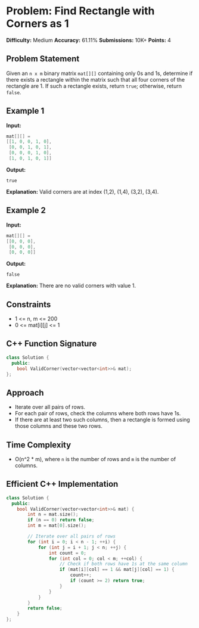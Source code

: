 # Problem: Find Rectangle with Corners as 1

**Difficulty:** Medium
**Accuracy:** 61.11%
**Submissions:** 10K+
**Points:** 4

## Problem Statement

Given an `n x m` binary matrix `mat[][]` containing only 0s and 1s, determine if there exists a rectangle within the matrix such that all four corners of the rectangle are 1. If such a rectangle exists, return `true`; otherwise, return `false`.

## Example 1

**Input:**

```cpp
mat[][] =
[[1, 0, 0, 1, 0],
 [0, 0, 1, 0, 1],
 [0, 0, 0, 1, 0],
 [1, 0, 1, 0, 1]]
```

**Output:**

```
true
```

**Explanation:**
Valid corners are at index (1,2), (1,4), (3,2), (3,4).

## Example 2

**Input:**

```cpp
mat[][] =
[[0, 0, 0],
 [0, 0, 0],
 [0, 0, 0]]
```

**Output:**

```
false
```

**Explanation:**
There are no valid corners with value 1.

## Constraints

* 1 <= n, m <= 200
* 0 <= mat\[i]\[j] <= 1

## C++ Function Signature

```cpp
class Solution {
  public:
    bool ValidCorner(vector<vector<int>>& mat);
};
```

## Approach

* Iterate over all pairs of rows.
* For each pair of rows, check the columns where both rows have 1s.
* If there are at least two such columns, then a rectangle is formed using those columns and these two rows.

## Time Complexity

* O(n^2 \* m), where `n` is the number of rows and `m` is the number of columns.

## Efficient C++ Implementation

```cpp
class Solution {
  public:
    bool ValidCorner(vector<vector<int>>& mat) {
        int n = mat.size();
        if (n == 0) return false;
        int m = mat[0].size();

        // Iterate over all pairs of rows
        for (int i = 0; i < n - 1; ++i) {
            for (int j = i + 1; j < n; ++j) {
                int count = 0;
                for (int col = 0; col < m; ++col) {
                    // Check if both rows have 1s at the same column
                    if (mat[i][col] == 1 && mat[j][col] == 1) {
                        count++;
                        if (count >= 2) return true;
                    }
                }
            }
        }
        return false;
    }
};
```
